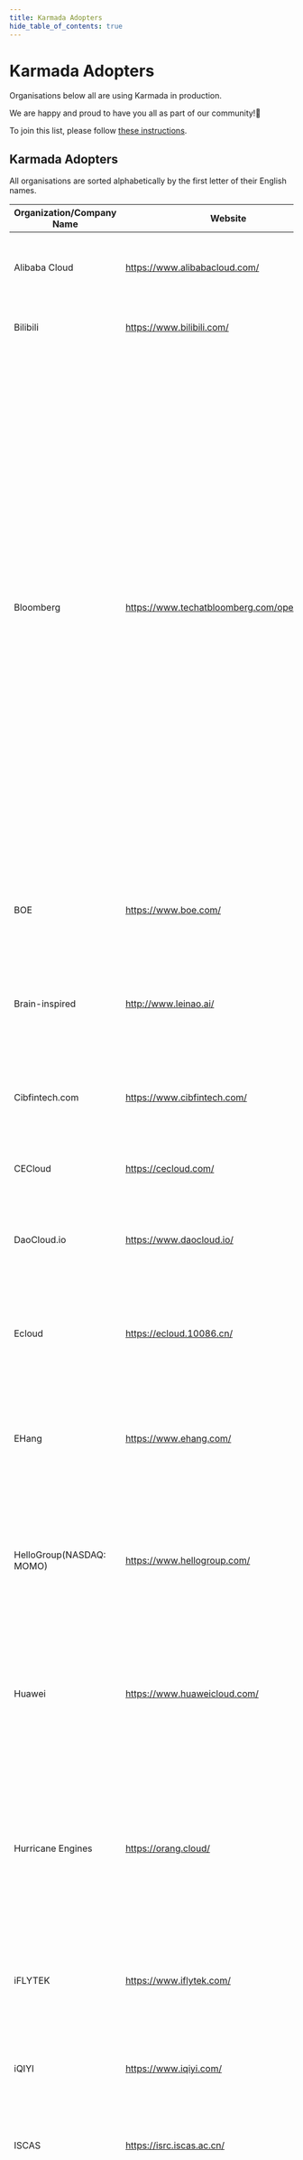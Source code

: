 ```yaml
---
title: Karmada Adopters
hide_table_of_contents: true
---
```


# Karmada Adopters

Organisations below all are using Karmada in production.

We are happy and proud to have you all as part of our community!💖

To join this list, please follow [these instructions](https://github.com/karmada-io/website/tree/main/adopters/README.md).

## Karmada Adopters

All organisations are sorted alphabetically by the first letter of their English names.

| Organization/Company Name | Website                       | Usage Scenario                                                                                                                                                                                                             | CaseStudy                                                                                                                                                                                                                                                                                                                                                                                                                                                                                                                                                                                     |
|---------------------------|-------------------------------|----------------------------------------------------------------------------------------------------------------------------------------------------------------------------------------------------------------------------|-----------------------------------------------------------------------------------------------------------------------------------------------------------------------------------------------------------------------------------------------------------------------------------------------------------------------------------------------------------------------------------------------------------------------------------------------------------------------------------------------------------------------------------------------------------------------------------------------|
| Alibaba Cloud             | https://www.alibabacloud.com/ | Use Karmada to deploy K8s resources across multiple clusters.                                                                                                                                                              | [Distributed Cloud Container Platform for Kubernetes (ACK One)](https://www.alibabacloud.com/product/ack-one)                                                                                                                                                                                                                                                                                                                                                                                                                                                                                 |
| Bilibili                  | https://www.bilibili.com/     | Use Karmada to build multi-cluster platform.                                                                                                                                                                               |                                                                                                                                                                                                                                                                                                                                                                                                                                                                                                                                                                                               |
| Bloomberg                 | https://www.techatbloomberg.com/opensource/     | Bloomberg uses Karmada to manage on-prem training clusters and to schedule GPU/CPU workloads.                                                                                                             | [KubeCon NA 2024: Bloomberg’s Journey to Improve Resource Utilization in a Multi-Cluster Platform](https://www.youtube.com/watch?v=lMtCSaHI9Uk)<br/>[KubeCon NA 2024: Bloomberg's Journey to Manage a Multi-Cluster Training Application with Karmada](https://www.youtube.com/watch?v=PmaiEKpM1-Q)<br/>[KubeCon EU 2025: Flink on Karmada: Building Resilient Data Pipelines on Multi-Cluster K8s](https://www.youtube.com/watch?v=mqXZ2T-jWuU)<br/>[KubeCon EU 2025: AI Workload Preemption in a Multi-Cluster Scheduling System at Bloomberg](https://www.youtube.com/watch?v=LrL5AcS2d5g)<br/>[KubeCon EU 2025: Multi-cluster Orchestration System: Karmada Updates and Use Cases](https://www.youtube.com/watch?v=rbVV8WIJYww) |
| BOE                       | https://www.boe.com/          | Use Karmada in the construction of industrial intelligent inspection platform I3Plat.                                                                                                                                      |                                                                                                                                                                                                                                                                                                                                                                                                                                                                                                                                                                                               |
| Brain-inspired            | http://www.leinao.ai/         | Use Karmada to build a unified platform based on multi-cloud and multiple clusters.                                                                                                                                       |                                                                                                                                                                                                                                                                                                                                                                                                                                                                                                                                                                                               |
| Cibfintech.com            | https://www.cibfintech.com/   | Build a more resilient and elastic hybrid-multi-cloud platform using Karmada.                                                                                                                                              |                                                                                                                                                                                                                                                                                                                                                                                                                                                                                                                                                                                               |
| CECloud                   | https://cecloud.com/          | Use Karmada to build multi-cluster platform.                                                                                                                                                                               |                                                                                                                                                                                                                                                                                                                                                                                                                                                                                                                                                                                               |
| DaoCloud.io               | https://www.daocloud.io/      | Build a more resilient and elastic hybrid-multi-cloud platform using Karmada.                                                                                                                                              |                                                                                                                                                                                                                                                                                                                                                                                                                                                                                                                                                                                               |
| Ecloud                    | https://ecloud.10086.cn/      | Use Karmada to build a steady and elastic multi-cluster platform for managing workloads.                                                                                                                                   |                                                                                                                                                                                                                                                                                                                                                                                                                                                                                                                                                                                               |
| EHang                     | https://www.ehang.com/        | Use Karmada manage multi-datacenter and multi-region Unmanned Aerial Vehicle Cloud System.                                                                                                                                 |                                                                                                                                                                                                                                                                                                                                                                                                                                                                                                                                                                                               |
| HelloGroup(NASDAQ: MOMO)  | https://www.hellogroup.com/   | Build a multi-cluster platform to deploy applications across clusters, including Deployments and StatefulSets.                                                                                                             |
| Huawei                    | https://www.huaweicloud.com/  | Built the [Ubiquitous Cloud Native Service](https://support.huaweicloud.com/intl/en-us/productdesc-ucs/ucs_productdesc_0001.html) that run applications across regions and clouds with intelligent traffic distribution.   |                                                                                                                                                                                                                                                                                                                                                                                                                                                                                                                                                                                               |
| Hurricane Engines         | https://orang.cloud/          | The [ORANG](https://orang.cloud/) `low-code` platform provides the service for users to build powerful apps quickly with zero lines of code, [ORANG](https://orang.cloud/) uses Karmada to deploy apps across multi-cloud. | [Karmada in AIML INSTITUTE](/docs/casestudies/ci123)                                                                                                                                                                                                                                                                                                                                                                                                                                                                                                                                          |
| iFLYTEK                   | https://www.iflytek.com/      | Use Karmada to build a unified platform based on multi-cloud and multiple clusters.                                                                                                                                        |                                                                                                                                                                                                                                                                                                                                                                                                                                                                                                                                                                                               |
| iQIYI                     | https://www.iqiyi.com/        | Use Karmada to schedule and deploy workloads across multiple clusters.                                                                                                                                                     |                                                                                                                                                                                                                                                                                                                                                                                                                                                                                                                                                                                               |
| ISCAS                     | https://isrc.iscas.ac.cn/     | Use Karmada to build a multi-region business deployment environment.                                                                                                                                                       |                                                                                                                                                                                                                                                                                                                                                                                                                                                                                                                                                                                               |
| JDCloud                   | https://www.jdcloud.com/      | Multi-cluster manager, scheduler, statefulset, spread and control apps base on karmada. Implemented karmada level operator controller.                                                                                     |                                                                                                                                                                                                                                                                                                                                                                                                                                                                                                                                                                                               |
| Jiajiayue Group           | http://www.jiajiayue.com.cn   | Built a unified application management platform based on multi-cloud, multi-region, and multi-zone clusters by leveraging Karmada, achieving high availability and disaster recovery for applications.                     |                                                                                                                                                                                                                                                                                                                                                                                                                                                                                                                                                                                               |
| Kuaishou                  | https://kuaishou.com/         | Use Karmada to build multi-cluster platform.                                                                                                                                                                               |                                                                                                                                                                                                                                                                                                                                                                                                                                                                                                                                                                                               |
| Li Auto                   | https://www.lixiang.com/      | Use Karmada to build a unified platform based on multiple clusters for AI workloads.                                                                                                                                       |                                                                                                                                                                                                                                                                                                                                                                                                                                                                                                                                                                                               |
| Longbridge                | https://longbridge.com/       | Use Karmada to manage multi-primary service mesh resources and multi-cluster basic workloads.                                                                                                                              |                                                                                                                                                                                                                                                                                                                                                                                                                                                                                                                                                                                               |
| Mafengwo                  | https://www.mafengwo.cn/      | Use karmada to manage multi-cluster to solve deployment resource distribution in DevOPS scenarios.                                                                                                                         |                                                                                                                                                                                                                                                                                                                                                                                                                                                                                                                                                                                               |
| Neen S.p.A                | https://www.neen.it/          | Use Karmada to manage failover in a multi-region cluster.                                                                                                                                                                  |                                                                                                                                                                                                                                                                                                                                                                                                                                                                                                                                                                                               |
| Netease                   | https://www.netease.com/      | Use Karmada to build distributed and high availability middleware platform.                                                                                                                                                |                                                                                                                                                                                                                                                                                                                                                                                                                                                                                                                                                                                               |
| Qihoo 360                 | https://www.360.com           | Use Karmada to distribute batch training workloads across clusters to achieve computational resource sharing.                                                                                                              |                                                                                                                                                                                                                                                                                                                                                                                                                                                                                                                                                                                               |
| RedNote                   | https://xiaohongshu.com       | Build an elastic, hybrid cloud-oriented architecture based on Karmada.                                                                                                                                                     | [KubeCon China 2024: Leveraging Multi-Cluster Architecture for Resilient and Elastic Hybrid Cloud at Xiaohongshu](https://www.youtube.com/watch?v=05M7bqj2VJE)                                                                                                                                                                                                                                                                                                                                                                                                                                |
| Shopee                    | https://shopee.com            | Use Karmada to manage multi-cluster application delivery.                                                                                                                                                                  | [Karmada in Shopee](https://www.youtube.com/watch?v=jZg6TmyciyI )                                                                                                                                                                                                                                                                                                                                                                                                                                                                                                                             |
| Sina                      | http://www.sina.com.cn        | Use Karmada to build multi-clusters that running database.                                                                                                                                                                 |                                                                                                                                                                                                                                                                                                                                                                                                                                                                                                                                                                                               |
| Tongcheng Travel          | https://www.ly.com            | Use Karmada to build a unified platform based on multi-cloud and multiple clusters.                                                                                                                                        |                                                                                                                                                                                                                                                                                                                                                                                                                                                                                                                                                                                               |
| Trip.com                  | https://www.trip.com/         | Build a more resilient and elastic hybrid-multi-cloud platform using Karmada.                                                                                                                                              | [KubeCon China 2023: Multi-Cloud Multi-Cluster HPA Helps Trip.com Group Deal with Business Downturn and Rapid Recovery](https://youtu.be/uninSyVBKO4?si=he22B2M7LOt0zsgW)                                                                                                                                                                                                                                                                                                                                                                                                                     |
| Unicom Digital Tech       | http://www.chinaunicom.com.cn | Use Karmada to build a intelligent and distributed container platform with multi-policy and multi-region.                                                                                                                  | [DSK Service](https://www.cucloud.cn/product/dsk.html)                                                                                                                                                                                                                                                                                                                                                                                                                                                                                                                                        |
| Unionbigdata              | https://www.unionbigdata.com/ | Use Karmada in the construction of BOE's industrial intelligent inspection platform I3Plat.                                                                                                                                |                                                                                                                                                                                                                                                                                                                                                                                                                                                                                                                                                                                               |
| VIPKID                    | https://www.vipkid.com/       | Use Karmada to build multi-cloud PaaS platform with multi-vendor and multi-region.                                                                                                                                         | [Building a PaaS Platform with Karmada to Run Containers --VIPKID](/docs/casestudies/vipkid)                                                                                                                                                                                                                                                                                                                                                                                                                                                                                                  |
| Vivo                      | https://www.vivo.com/         | Build a more resilient and elastic hybrid-multi-cloud platform using Karmada.                                                                                                                                              |                                                                                                                                                                                                                                                                                                                                                                                                                                                                                                                                                                                               |
| Youzan                    | https://www.youzan.com/       | Manage both Stateless and Stateful on-line workloads across multiple clusters.                                                                                                                                             |                                                                                                                                                                                                                                                                                                                                                                                                                                                                                                                                                                                               |
| Zhejiang Lab              | https://www.zhejianglab.com/  | Use Karmada to build multi-cluster platform.                                                                                                                                                                               |                                                                                                                                                                                                                                                                                                                                                                                                                                                                                                                                                                                               |
| ZTO                       | https://www.zto.com           | Use Karmada to build multi-cluster platform.                                                                                                                                                                               |                                                                                                                                                                                                                                                                                                                                                                                                                                                                                                                                                                                               |
| WPS                       | https://www.wps.cn            | Use Karmada to build a multi-cluster and multi-cloud AI platform.                                                                                                                                                          |                                                                                                                                                                                                                                                                                                                                                                                                                                                                                                                                                                                               |
| Transwarp                 | https://www.transwarp.cn/     | Use Karmada to build a multi-cloud big data platform.                                                                                                                                                                      |                                                                                                                                                                                                                                                                                                                                                                                                                                                                                                                                                                                               |
| Dewu                      | https://www.dewu.com/         | Use Karmada to build multi-cluster platform.                                                                                                                                                                               |                                                                                                                                                                                                                                                                                                                                                                                                                                                                                                                                                                                               |
